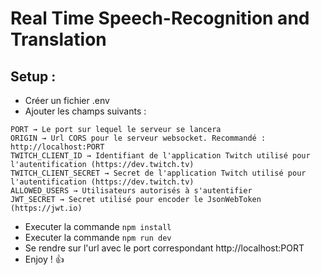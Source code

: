 # Real Time Speech-Recognition and Translation

## Setup :

- Créer un fichier .env <br />
- Ajouter les champs suivants :<br />
```
PORT → Le port sur lequel le serveur se lancera
ORIGIN → Url CORS pour le serveur websocket. Recommandé : http://localhost:PORT
TWITCH_CLIENT_ID → Identifiant de l'application Twitch utilisé pour l'autentification (https://dev.twitch.tv)
TWITCH_CLIENT_SECRET → Secret de l'application Twitch utilisé pour l'autentification (https://dev.twitch.tv)
ALLOWED_USERS → Utilisateurs autorisés à s'autentifier
JWT_SECRET → Secret utilisé pour encoder le JsonWebToken (https://jwt.io)
```
- Executer la commande ```npm install```<br />
- Executer la commande ```npm run dev```<br />
- Se rendre sur l'url avec le port correspondant http://localhost:PORT<br />
- Enjoy ! 👍
